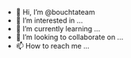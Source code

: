 - 👋 Hi, I’m @bouchtateam
- 👀 I’m interested in ...
- 🌱 I’m currently learning ...
- 💞️ I’m looking to collaborate on ...
- 📫 How to reach me ...

<!---
bouchtateam/bouchtateam is a ✨ special ✨ repository because its `README.md` (this file) appears on your GitHub profile.
You can click the Preview link to take a look at your changes.
--->
